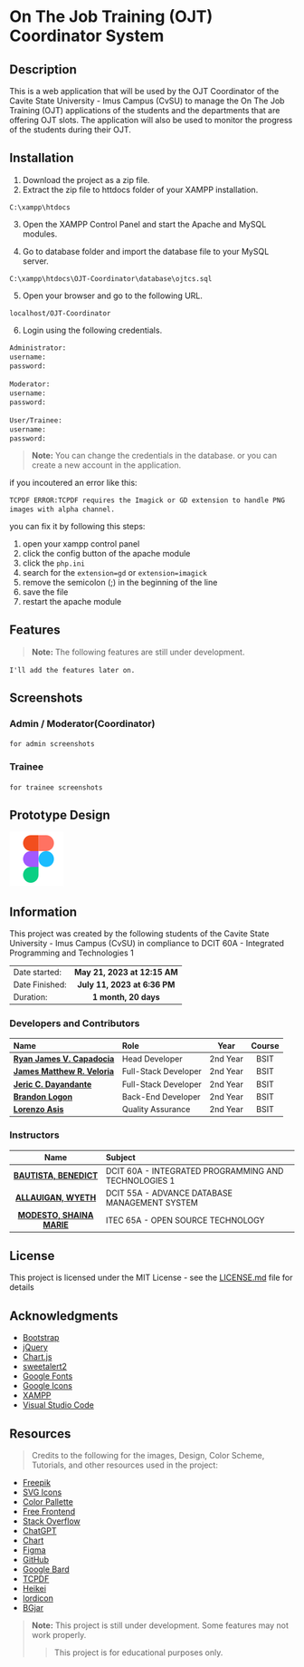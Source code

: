 # On The Job Training (OJT) Coordinator System
## Description
This is a web application that will be used by the OJT Coordinator of the Cavite State University - Imus Campus (CvSU) to manage the On The Job Training (OJT) applications of the students and the departments that are offering OJT slots. The application will also be used to monitor the progress of the students during their OJT.

## Installation
1. Download the project as a zip file.
2. Extract the zip file to httdocs folder of your XAMPP installation.
```
C:\xampp\htdocs
```
3. Open the XAMPP Control Panel and start the Apache and MySQL modules.

4. Go to database folder and import the database file to your MySQL server.
```
C:\xampp\htdocs\OJT-Coordinator\database\ojtcs.sql
```
5. Open your browser and go to the following URL.
```
localhost/OJT-Coordinator
```
6. Login using the following credentials.
```
Administrator:
username: 
password: 

Moderator:
username:
password:

User/Trainee:
username: 
password: 

```
> **Note:** You can change the credentials in the database. or you can create a new account in the application.

if you incoutered an error like this:
```
TCPDF ERROR:TCPDF requires the Imagick or GD extension to handle PNG images with alpha channel.
```
you can fix it by following this steps:
1. open your xampp control panel
2. click the config button of the apache module
3. click the `php.ini`
4. search for the `extension=gd` or `extension=imagick`
5. remove the semicolon (;) in the beginning of the line
6. save the file
7. restart the apache module

## Features
> **Note:** The following features are still under development.

`I'll add the features later on.`

## Screenshots
### Admin / Moderator(Coordinator)
`for admin screenshots`
### Trainee
`for trainee screenshots`

## Prototype Design
[![Figma](./Backups/Old%20Files/Images/figma.svg)](#) <!--update the figma link here-->

## Information
This project was created by the following students of the Cavite State University - Imus Campus (CvSU) in compliance to DCIT 60A - Integrated Programming and Technologies 1

|       |        |
| :---  |  :---: |
| Date started:  | **May 21, 2023 at 12:15 AM** |
| Date Finished: | **July 11, 2023 at 6:36 PM** |
| Duration:      | **1 month, 20 days** |

### Developers and Contributors
<div align="center">

| Name | Role | Year | Course |
| :--- | :--- | :---: | :---: |
| [**Ryan James V. Capadocia**](https://github.com/Unknownplanet40) | Head Developer | 2nd Year | BSIT |
| [**James Matthew R. Veloria**](https://github.com/JamesVeloria16) | Full-Stack Developer | 2nd Year | BSIT |
| [**Jeric C. Dayandante**](https://github.com/kuya-G) | Full-Stack Developer | 2nd Year | BSIT 
| [**Brandon Logon**](#developers-and-contributors) | Back-End Developer | 2nd Year | BSIT |
| [**Lorenzo Asis**](#developers-and-contributors) | Quality Assurance | 2nd Year | BSIT |

</div>

### Instructors

| Name | Subject |
| :---: | :--- |
|[**BAUTISTA, BENEDICT**](#instructor) | DCIT 60A - INTEGRATED PROGRAMMING AND TECHNOLOGIES 1 |
|[**ALLAUIGAN, WYETH**](#instructor) | DCIT 55A - ADVANCE DATABASE MANAGEMENT SYSTEM |
| [**MODESTO, SHAINA MARIE**](#instructor) | ITEC 65A - OPEN SOURCE TECHNOLOGY |

## License
This project is licensed under the MIT License - see the [LICENSE.md](LICENSE.md) file for details


## Acknowledgments
- [Bootstrap](https://getbootstrap.com/)
- [jQuery](https://jquery.com/)
- [Chart.js](https://www.chartjs.org/)
- [sweetalert2](https://sweetalert2.github.io/)
- [Google Fonts](https://fonts.google.com/)
- [Google Icons](https://fonts.google.com/icons)
- [XAMPP](https://www.apachefriends.org/download.html)
- [Visual Studio Code](https://code.visualstudio.com/download)


## Resources
> Credits to the following for the images, Design, Color Scheme, Tutorials, and other resources used in the project:

- [Freepik](https://www.freepik.com/)
- [SVG Icons](https://www.svgrepo.com/collection/iconsax-duotone-filled-icons)
- [Color Pallette](https://www.color-hex.com/color-palette/77108)
- [Free Frontend](https://freefrontend.com/)
- [Stack Overflow](https://stackoverflow.com/)
- [ChatGPT](https://chat.openai.com/)
- [Chart](https://www.chartjs.org/)
- [Figma](https://www.figma.com/)
- [GitHub](https://github.com/Unknownplanet40)
- [Google Bard](https://bard.google.com/)
- [TCPDF](https://tcpdf.org/)
- [Heikei](https://app.haikei.app/)
- [lordicon](https://lordicon.com/icons)
- [BGjar](https://bgjar.com/)



> **Note:** This project is still under development. Some features may not work properly.
>> This project is for educational purposes only.








